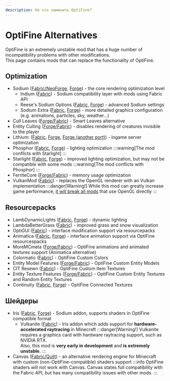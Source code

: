 ```yaml
---
description: На что заменить OptiFine?
---
```

# OptiFine Alternatives
OptiFine is an extremely unstable mod that has a huge number of incompatibility problems with other modifications.  
This page contains mods that can replace the functionality of OptiFine.

## Optimization
* Sodium ([Fabric/NeoForge](https://modrinth.com/mod/sodium), [Forge](https://modrinth.com/mod/embeddium)) - the core rendering optimization level
    * Indium ([Fabric](https://modrinth.com/mod/indium)) - Sodium compatibility layer with mods using Fabric API
    * Reese's Sodium Options ([Fabric](https://modrinth.com/mod/reeses-sodium-options), [Forge](https://modrinth.com/mod/textrues-embeddium-options)) - advanced Sodium settings
    * Sodium Extra ([Fabric](https://modrinth.com/mod/sodium-extra), [Forge](https://modrinth.com/mod/rubidium-extra)) - more detailed graphics configuration (e.g. animations, particles, sky, weather...)
* Cull Leaves ([Forge/Fabric](https://modrinth.com/mod/cull-leaves)) - Smart Leaves alternative
* Entity Culling ([Forge/Fabric](https://modrinth.com/mod/entityculling)) - disables rendering of creatures invisible to the player
* Lithium: ([Fabric](https://modrinth.com/mod/lithium), [Forge](https://modrinth.com/mod/canary), [Forge (another port)](https://modrinth.com/mod/radium)) - ingame server optimization
* Phosphor ([Fabric](https://modrinth.com/mod/phosphor), [Forge](https://modrinth.com/mod/radon)) - lighting optimization
    :::warning[The mod conflicts with Starlight]
    :::
* Starlight ([Fabric](https://modrinth.com/mod/starlight), [Forge](https://modrinth.com/mod/starlight-forge)) - improved lighting optimization, but may not be compatible with some mods
    :::warning[The mod conflicts with Phosphor]
    :::
* FerriteCore ([Forge/Fabric](https://modrinth.com/mod/ferrite-core)) - memory usage optimization
* VulkanMod ([Fabric](https://modrinth.com/mod/vulkanmod)) - replaces the OpenGL renderer with an Vulkan implementation
    :::danger[Warning!]
    While this mod can greatly increase game performance, [it will break all mods](https://github.com/xCollateral/VulkanMod/discussions/226) that use OpenGL directly
    :::

## Resourcepacks
* LambDynamicLights ([Fabric](https://modrinth.com/mod/lambdynamiclights), [Forge](https://www.curseforge.com/minecraft/mc-mods/dynamiclights-reforged)) - dynamic lighting
* LambdaBetterGrass ([Fabric](https://modrinth.com/mod/lambdabettergrass)) - improved grass and snow visualization
* OptiGUI ([Fabric](https://modrinth.com/mod/optigui)) - interface modification support via resourcepacks
* Animatica ([Fabric](https://modrinth.com/mod/animatica), [Forge](https://www.curseforge.com/minecraft/mc-mods/animaticareforged)) - interface animation support via OptiFine resourcespacks
* MoreMCmeta ([Forge/Fabric](https://modrinth.com/mod/moremcmeta)) - OptiFine animations and animated textures support (Animatica alternative)
* Colormatic ([Fabric](https://modrinth.com/mod/colormatic)) - OptiFine Custom Colors
* Entity Model Features ([Forge/Fabric](https://modrinth.com/mod/entity-model-features)) - OptiFine Custom Entity Models
* CIT Resewn ([Fabric](https://modrinth.com/mod/cit-resewn)) - OptiFine Custom Item Textures
* Entity Texture Features ([Forge/Fabric](https://modrinth.com/mod/entitytexturefeatures)) - OptiFine Custom Entity Textures and Random Entity Textures
* Continuity ([Fabric](https://modrinth.com/mod/continuity), [Forge](https://modrinth.com/mod/connectedness)) - OptiFine Connected Textures

## Шейдеры
* Iris ([Fabric](https://modrinth.com/mod/iris), [Forge](https://modrinth.com/mod/oculus)) - Sodium addon, supports shaders in OptiFine compatible format
    * Vulkanite ([Fabric](https://modrinth.com/mod/vulkanite-mod)) - Iris addon which adds support for **hardware-accelerated raytracing** in Minecraft
        :::danger[Warning!]
        Vulkanite requires a graphics card with hardware raytracing support, such as NVIDIA RTX.  
        Also, this mod is **very early in development** and **is extremely unstable**.
        :::
* Canvas ([Fabric/Quilt](https://modrinth.com/mod/canvas)) - an alternative rendering engine for Minecraft with custom (non-OptiFine-compatible) shaders support
    :::info
    OptiFine shaders will not work with Canvas. Canvas states full compatibility with the Fabric API, but has many compatibility issues with other mods.
    :::